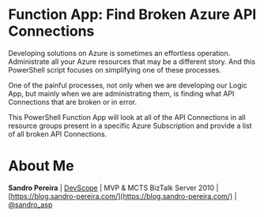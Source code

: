 # Function App: Find Broken Azure API Connections
Developing solutions on Azure is sometimes an effortless operation. Administrate all your Azure resources that may be a different story. And this PowerShell script focuses on simplifying one of these processes.

One of the painful processes, not only when we are developing our Logic App, but mainly when we are administrating them, is finding what API Connections that are broken or in error.

This PowerShell Function App will look at all of the API Connections in all resource groups present in a specific Azure Subscription and provide a list of all broken API Connections.

# About Me
**Sandro Pereira** | [DevScope](http://www.devscope.net/) | MVP & MCTS BizTalk Server 2010 | [https://blog.sandro-pereira.com/](https://blog.sandro-pereira.com/) | [@sandro_asp](https://twitter.com/sandro_asp)
